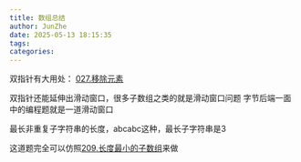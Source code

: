 ```yaml
---
title: 数组总结
author: JunZhe
date: 2025-05-13 18:15:35
tags:
categories:
---
```


双指针有大用处：
[027.移除元素](https://leetcode.cn/problems/remove-element/description/)

双指针还能延伸出滑动窗口，很多子数组之类的就是滑动窗口问题
字节后端一面中的编程题就是一道滑动窗口

最长非重复子字符串的长度，abcabc这种，最长子字符串是3


这道题完全可以仿照[209.长度最小的子数组](https://leetcode.cn/problems/minimum-size-subarray-sum/description/)来做

